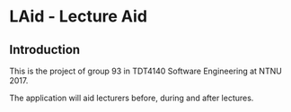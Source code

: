 # LAid - Lecture Aid
## Introduction
This is the project of group 93 in TDT4140 Software Engineering at NTNU 2017.

The application will aid lecturers before, during and after lectures. 
